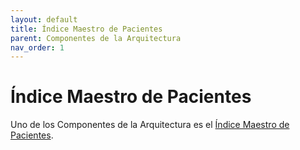 ```yaml
---
layout: default
title: Índice Maestro de Pacientes
parent: Componentes de la Arquitectura
nav_order: 1
---
```


# Índice Maestro de Pacientes

Uno de los Componentes de la Arquitectura es el [Índice Maestro de Pacientes](https://minsal-cl.github.io/MPI-IG-FHIR/). 
